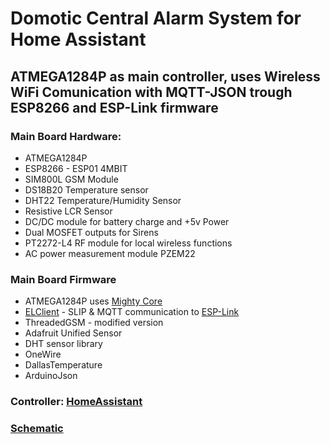 # Domotic Central Alarm System for Home Assistant
## ATMEGA1284P as main controller, uses Wireless WiFi Comunication with MQTT-JSON trough ESP8266 and ESP-Link firmware
### Main Board Hardware:
* ATMEGA1284P
* ESP8266 - ESP01 4MBIT
* SIM800L GSM Module
* DS18B20 Temperature sensor
* DHT22 Temperature/Humidity Sensor
* Resistive LCR Sensor
* DC/DC module for battery charge and +5v Power
* Dual MOSFET outputs for Sirens
* PT2272-L4 RF module for local wireless functions
* AC power measurement module PZEM22

### Main Board Firmware
* ATMEGA1284P uses [Mighty Core](https://github.com/MCUdude/MightyCore)
* [ELClient](https://github.com/jeelabs/el-client/tree/master/ELClient) - SLIP & MQTT communication to [ESP-Link](https://github.com/jeelabs/esp-link)
* ThreadedGSM - modified version
* Adafruit Unified Sensor
* DHT sensor library
* OneWire
* DallasTemperature
* ArduinoJson

### Controller: [HomeAssistant]()

### [Schematic](https://easyeda.com/editor#id=|d1a352035b8044ac87127abeea01cdcf)